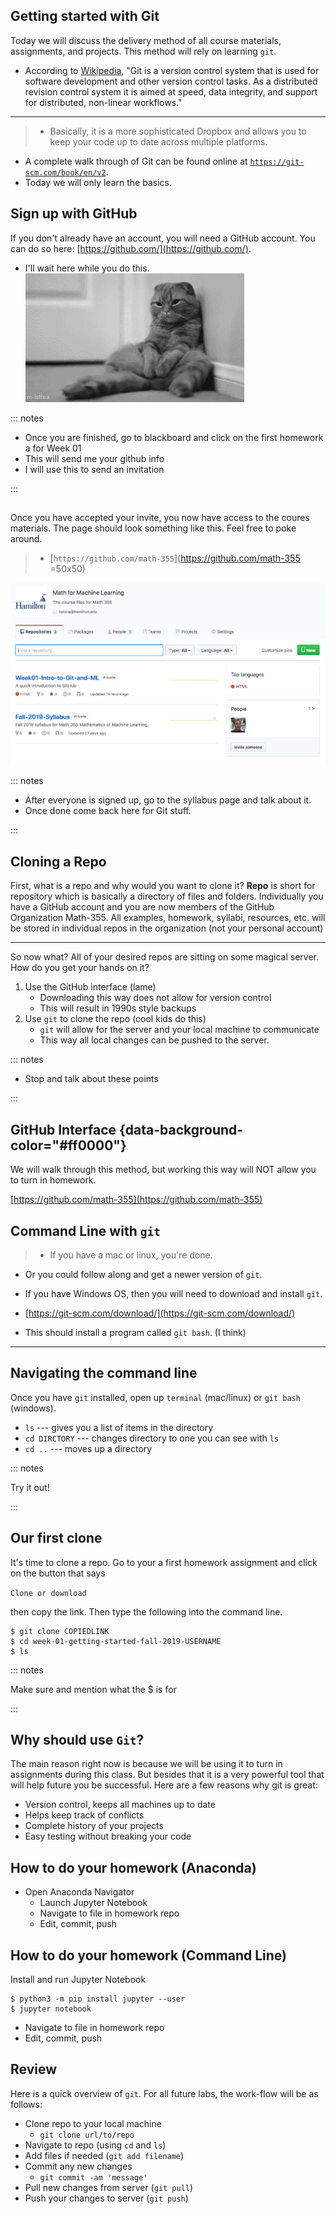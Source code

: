 ## Getting started with Git

Today we will discuss the delivery method of all course materials, assignments, and projects. This method will rely on learning `git`. 

- According to [Wikipedia](https://en.wikipedia.org/wiki/Git_(software)), "Git is a version control system that is used for software development and other version control tasks. As a distributed revision control system it is aimed at speed, data integrity, and support for distributed, non-linear workflows." 

------

> - Basically, it is a more sophisticated Dropbox and allows you to keep your code up to date across multiple platforms. 

- A complete walk through of Git can be found online at [`https://git-scm.com/book/en/v2`](https://git-scm.com/book/en/v2). 
- Today we will only learn the basics. 


## Sign up with GitHub

If you don't already have an account, you will need a GitHub account. You can do so here: [https://github.com/](https://github.com/).

- I'll wait here while you do this. ![](./img/cat-waiting.gif)

::: notes

- Once you are finished, go to blackboard and click on the first homework a for Week 01
- This will send me your github info
- I will use this to send an invitation

:::

## 

Once you have accepted your invite, you now have access to the coures materials. The page should look something like this. Feel free to poke around. 

> - [`https://github.com/math-355`](https://github.com/math-355 =50x50)

<img src="./img/organization-landing-page.png" width="600"/>

::: notes

- After everyone is signed up, go to the syllabus page and talk about it.
- Once done come back here for Git stuff. 

:::


## Cloning a Repo

First, what is a repo and why would you want to clone it? __Repo__ is short for repository which is basically a directory of files and folders. Individually you have a GitHub account and you are now members of the GitHub Organization Math-355. All examples, homework, syllabi, resources, etc. will be stored in individual repos in the organization (not your personal account)


------

So now what? All of your desired repos are sitting on some magical server. How do you get your hands on it? 

1. Use the GitHub interface (lame)
    - Downloading this way does not allow for version control
    - This will result in 1990s style backups
2. Use `git` to clone the repo (cool kids do this)
    - `git` will allow for the server and your local machine to communicate
    - This way all local changes can be pushed to the server. 

::: notes

- Stop and talk about these points

:::    


## GitHub Interface {data-background-color="#ff0000"}

We will walk through this method, but working this way will NOT allow you to turn in homework. 

[https://github.com/math-355](https://github.com/math-355)


## Command Line with `git` 

> - If you have a mac or linux, you're done.
- Or you could follow along and get a newer version of `git`.

- If you have Windows OS, then you will need to download and install `git`.
- [https://git-scm.com/download/](https://git-scm.com/download/)
- This should install a program called `git bash`. (I think)

------

## Navigating the command line

Once you have `git` installed, open up `terminal` (mac/linux) or `git bash` (windows).

- `ls` --- gives you a list of items in the directory
- `cd DIRCTORY` --- changes directory to one you can see with `ls`
- `cd ..` --- moves up a directory

::: notes

Try it out!

:::

## Our first clone

It's time to clone a repo. Go to your a first homework assignment and click on the button that says 

`Clone or download`

then copy the link. Then type the following into the command line. 

```
$ git clone COPIEDLINK
$ cd week-01-getting-started-fall-2019-USERNAME
$ ls
```

::: notes

Make sure and mention what the $ is for

:::


<!-- <pre><code class="hljs" data-trim data-line-numbers="4,8-11">
import React, { useState } from 'react';

function Example() {
  const [count, setCount] = useState(0);

  return (
    &lt;div&gt;
      &lt;p&gt;You clicked {count} times&lt;/p&gt;
      &lt;button onClick={() =&gt; setCount(count + 1)}&gt;&lt;button onClick={() =&gt; setCount(count + 1)}&gt;&lt;button onClick={() =&gt; setCount(count + 1)}&gt;
        Click me
      &lt;/button&gt;
    &lt;/div&gt;
  );
}
</code></pre>
 -->

<!-- Well you could use the GitHub interface, but that is lame. So we need to get the files to your local machine. There are several ways to do this, but the cool kids like to clone. __Cloning__ is just copying and pasting the repo to your local machine. To do this we need to get our hands a little dirty with the following steps.

* Open `Git Bash` (or `Git Shell` on some machines) on your machine. This is a command line interface that allows you to communicate with GitHub.
* Once you have `Git Bash` open, type `cd Desktop` and hit enter. This will make sure all downloads are placed on your desktop.
* Look for a green button on this page that says `Clone or download`, click it, and copy the text. It should look something like this: `https://github.com/YOURUSERNAME/Lab01-Intro-to-GitHub-Spring-2018.git`. 
* Go back to Git Bash and enter the following (note, don't enter the `$`, it's just there to tell you that is the start of the line):
```
$ git clone https://github.com/YOURUSERNAME/Lab01-Intro-to-GitHub-Spring-2018.git
```
* Next change directory to the repo by typing:
```
$ cd Lab01-Intro-to-GitHub-Spring-2018
```
* Look into the repo by typing:
```
$ ls
```

You see? All of the files are there! This is great right? Now you have a local copy of the repo sitting on your machine. No matter what you do, you will not mess up the originals. All of your edits/changes will be local on your machine until you push your changes back to the server. So let's do that. -->

## Why should use `Git`?

The main reason right now is because we will be using it to turn in assignments during this class. But besides that it is a very powerful tool that will help future you be successful. Here are a few reasons why git is great:

* Version control, keeps all machines up to date
* Helps keep track of conflicts
* Complete history of your projects
* Easy testing without breaking your code

## How to do your homework (Anaconda)

* Open Anaconda Navigator
  * Launch Jupyter Notebook
  * Navigate to file in homework repo
  * Edit, commit, push

## How to do your homework (Command Line)

Install and run Jupyter Notebook
```
$ python3 -m pip install jupyter --user
$ jupyter notebook
```
* Navigate to file in homework repo
* Edit, commit, push


## Review

Here is a quick overview of `git`. For all future labs, the work-flow will be as follows:

* Clone repo to your local machine 
  - `git clone url/to/repo`
* Navigate to repo (using `cd` and `ls`)
* Add files if needed (`git add filename`)
* Commit any new changes 
  - `git commit -am 'message'`
* Pull new changes from server (`git pull`)
* Push your changes to server (`git push`)






